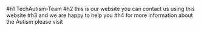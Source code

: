 #h1 TechAutism-Team
#h2 this is our website you can contact us using this website 
#h3 and we are happy to help you 
#h4 for more information about the Autism please visit
